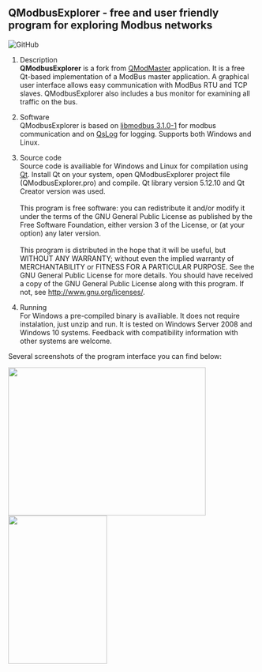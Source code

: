 ## QModbusExplorer - free and user friendly program for exploring Modbus networks ##

![GitHub](https://img.shields.io/github/license/ExplorerOL/QModbusExplorer)

1. Description   
  **QModbusExplorer** is a fork from [QModMaster](https://sourceforge.net/projects/qmodmaster) application. It is a free Qt-based implementation of a ModBus master application. A graphical user interface allows easy communication with ModBus RTU and TCP slaves. QModbusExplorer also includes a bus monitor for examining all traffic on the bus.

2. Software <br>
    QModbusExplorer is based on [libmodbus 3.1.0-1](http://www.libmodbus.org) for modbus communication and on [QsLog](https://bitbucket.org/razvanpetru/qt-components/wiki/QsLog) for logging. Supports both Windows and Linux.

3. Source code <br>
  Source code is availiable for Windows and Linux for compilation using [Qt](http://www.qt.io/download). Install Qt on your system, open QModbusExplorer project file (QModbusExplorer.pro) and compile. Qt library version 5.12.10  and Qt Creator version  was used.  <br>  <br>
  This program is free software: you can redistribute it and/or modify it under the terms of the GNU General Public License as published by the Free Software Foundation, either version 3 of the License, or (at your option) any later version.  <br>  <br>
  This program is distributed in the hope that it will be useful, but WITHOUT ANY WARRANTY; without even the implied warranty of MERCHANTABILITY or FITNESS FOR A PARTICULAR PURPOSE.  See the GNU General Public License for more details. You should have received a copy of the GNU General Public License along with this program.  If not, see <http://www.gnu.org/licenses/>.

4. Running <br>
  For Windows a pre-compiled binary is availiable. It does not require instalation, just unzip and run. It is tested on Windows Server 2008 and Windows 10 systems. Feedback with compatibility information with other systems are welcome.



Several screenshots of the program interface you can find below:

<img align="left" width="400" height="300" src="https://user-images.githubusercontent.com/36483527/163725634-0ba5905a-0ead-4ebb-beef-f6d9b4125fe4.png">
<img align="left" width="200" height="300" src="https://user-images.githubusercontent.com/36483527/163725653-afbd31fb-3732-4b0c-b982-6430569580f4.png">

